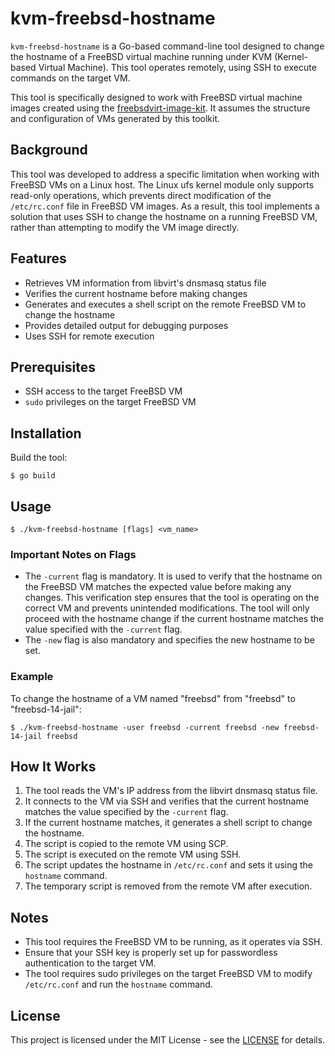 # kvm-freebsd-hostname

`kvm-freebsd-hostname` is a Go-based command-line tool designed to change the hostname of a FreeBSD virtual machine running under KVM (Kernel-based Virtual Machine). This tool operates remotely, using SSH to execute commands on the target VM.

This tool is specifically designed to work with FreeBSD virtual machine images created using the [freebsdvirt-image-kit](https://github.com/zinrai/freebsdvirt-image-kit). It assumes the structure and configuration of VMs generated by this toolkit.

## Background

This tool was developed to address a specific limitation when working with FreeBSD VMs on a Linux host. The Linux ufs kernel module only supports read-only operations, which prevents direct modification of the `/etc/rc.conf` file in FreeBSD VM images. As a result, this tool implements a solution that uses SSH to change the hostname on a running FreeBSD VM, rather than attempting to modify the VM image directly.

## Features

- Retrieves VM information from libvirt's dnsmasq status file
- Verifies the current hostname before making changes
- Generates and executes a shell script on the remote FreeBSD VM to change the hostname
- Provides detailed output for debugging purposes
- Uses SSH for remote execution

## Prerequisites

- SSH access to the target FreeBSD VM
- `sudo` privileges on the target FreeBSD VM

## Installation

Build the tool:

```
$ go build
```

## Usage

```
$ ./kvm-freebsd-hostname [flags] <vm_name>
```

### Important Notes on Flags

- The `-current` flag is mandatory. It is used to verify that the hostname on the FreeBSD VM matches the expected value before making any changes. This verification step ensures that the tool is operating on the correct VM and prevents unintended modifications. The tool will only proceed with the hostname change if the current hostname matches the value specified with the `-current` flag.
- The `-new` flag is also mandatory and specifies the new hostname to be set.

### Example

To change the hostname of a VM named "freebsd" from "freebsd" to "freebsd-14-jail":

```
$ ./kvm-freebsd-hostname -user freebsd -current freebsd -new freebsd-14-jail freebsd
```

## How It Works

1. The tool reads the VM's IP address from the libvirt dnsmasq status file.
2. It connects to the VM via SSH and verifies that the current hostname matches the value specified by the `-current` flag.
3. If the current hostname matches, it generates a shell script to change the hostname.
4. The script is copied to the remote VM using SCP.
5. The script is executed on the remote VM using SSH.
6. The script updates the hostname in `/etc/rc.conf` and sets it using the `hostname` command.
7. The temporary script is removed from the remote VM after execution.

## Notes

- This tool requires the FreeBSD VM to be running, as it operates via SSH.
- Ensure that your SSH key is properly set up for passwordless authentication to the target VM.
- The tool requires sudo privileges on the target FreeBSD VM to modify `/etc/rc.conf` and run the `hostname` command.

## License

This project is licensed under the MIT License - see the [LICENSE](https://opensource.org/license/mit) for details.
